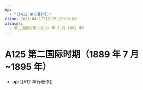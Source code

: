 ```yaml
---
up:
  - "[[A12 单行著作]]"
ctime: 2025-04-17T15:15:22+08:00
aliases:
  - 第二国际时期（1889 年 7 月~1895 年）
---
```


# A125 第二国际时期（1889 年 7 月~1895 年）

- up: [[A12 单行著作]]
